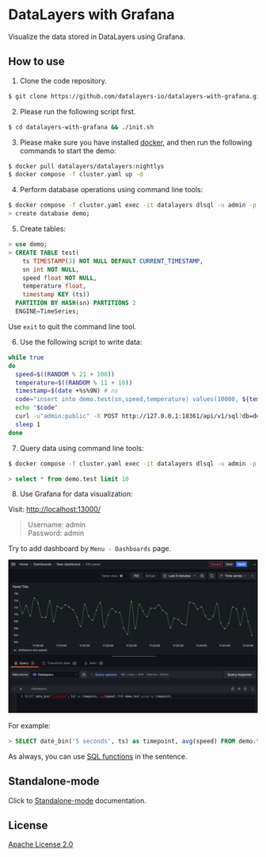# DataLayers with Grafana
Visualize the data stored in DataLayers using Grafana.

## How to use

1. Clone the code repository. 

  ```bash
  $ git clone https://github.com/datalayers-io/datalayers-with-grafana.git
  ```
  
2. Please run the following script first.

```bash
$ cd datalayers-with-grafana && ./init.sh  
```

3. Please make sure you have installed [docker](https://www.docker.com/), and then run the following commands to start the demo:

``` bash
$ docker pull datalayers/datalayers:nightlys
$ docker compose -f cluster.yaml up -d
```

4. Perform database operations using command line tools:

```bash
$ docker compose -f cluster.yaml exec -it datalayers dlsql -u admin -p public
> create database demo;
```

5. Create tables:

``` sql
> use demo;
> CREATE TABLE test(
    ts TIMESTAMP(3) NOT NULL DEFAULT CURRENT_TIMESTAMP,
    sn int NOT NULL,
    speed float NOT NULL,
    temperature float,
    timestamp KEY (ts))
  PARTITION BY HASH(sn) PARTITIONS 2
  ENGINE=TimeSeries;
```
Use `exit` to quit the command line tool.

6. Use the following script to write data:

``` bash
while true
do
  speed=$((RANDOM % 21 + 100))
  temperature=$((RANDOM % 11 + 10))
  timestamp=$(date +%s%9N) # ns
  code="insert into demo.test(sn,speed,temperature) values(10000, ${temperature}, ${speed})"
  echo "$code"
  curl -u"admin:public" -X POST http://127.0.0.1:18361/api/v1/sql?db=demo -H 'Content-Type: application/binary' -d "$code" -s -o /dev/null
  sleep 1
done
```

7. Query data using command line tools:

``` bash
$ docker compose -f cluster.yaml exec -it datalayers dlsql -u admin -p public
```

``` sql
> select * from demo.test limit 10
```

8. Use Grafana for data visualization:

Visit: [http://localhost:13000/](http://localhost:13000/)

> Username: admin <br> Password: admin


Try to add dashboard by `Menu - Dashboards` page.

![add dashboard](./static/images/dashboard.jpg)

For example:

``` SQL
> SELECT date_bin('5 seconds', ts) as timepoint, avg(speed) FROM demo.test group by timepoint;
```
As always, you can use [SQL functions](https://docs.datalayers.cn/datalayers/latest/sql-reference/sql-functions.html) in the sentence.

## Standalone-mode

Click to [Standalone-mode](./README.md) documentation.

## License
[Apache License 2.0](./LICENSE)
